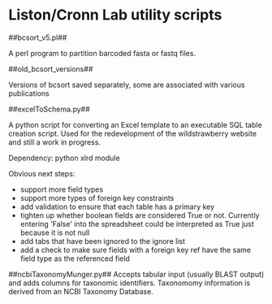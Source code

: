Liston/Cronn Lab utility scripts
======

##bcsort_v5.pl##

A perl program to partition barcoded fasta or fastq files.  


##old_bcsort_versions##

Versions of bcsort saved separately, some are associated with various publications


##excelToSchema.py##

A python script for converting an Excel template to an executable SQL table creation script.  Used for the redevelopment of the wildstrawberry website and still a work in progress.  

Dependency:  python xlrd module

Obvious next steps:
* support more field types
* support more types of foreign key constraints
* add validation to ensure that each table has a primary key
* tighten up whether boolean fields are considered True or not.  Currently entering 'False' into the spreadsheet could be interpreted as True just because it is not null
* add tabs that have been ignored to the ignore list
* add a check to make sure fields with a foreign key ref have the same field type as the referenced field


##ncbiTaxonomyMunger.py##
Accepts tabular input (usually BLAST output) and adds columns for taxonomic identifiers.  Taxonomomy information is derived from an NCBI Taxonomy Database.
